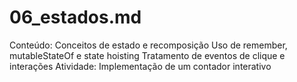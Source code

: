# 06_estados.md

Conteúdo:
Conceitos de estado e recomposição
Uso de remember, mutableStateOf e state hoisting
Tratamento de eventos de clique e interações
Atividade:
Implementação de um contador interativo
